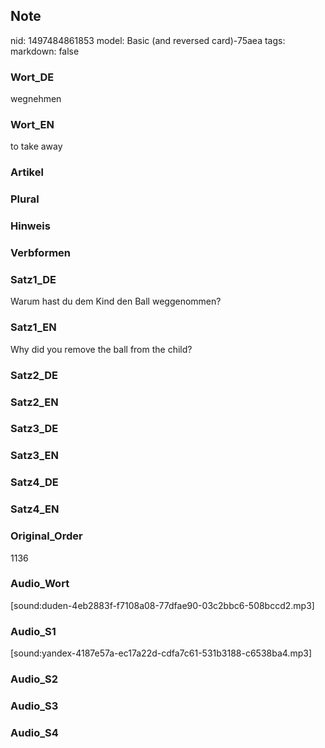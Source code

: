 ## Note
nid: 1497484861853
model: Basic (and reversed card)-75aea
tags: 
markdown: false

### Wort_DE
wegnehmen

### Wort_EN
to take away

### Artikel


### Plural


### Hinweis


### Verbformen


### Satz1_DE
Warum hast du dem Kind den Ball weggenommen?

### Satz1_EN
Why did you remove the ball from the child?

### Satz2_DE


### Satz2_EN


### Satz3_DE


### Satz3_EN


### Satz4_DE


### Satz4_EN


### Original_Order
1136

### Audio_Wort
[sound:duden-4eb2883f-f7108a08-77dfae90-03c2bbc6-508bccd2.mp3]

### Audio_S1
[sound:yandex-4187e57a-ec17a22d-cdfa7c61-531b3188-c6538ba4.mp3]

### Audio_S2


### Audio_S3


### Audio_S4

